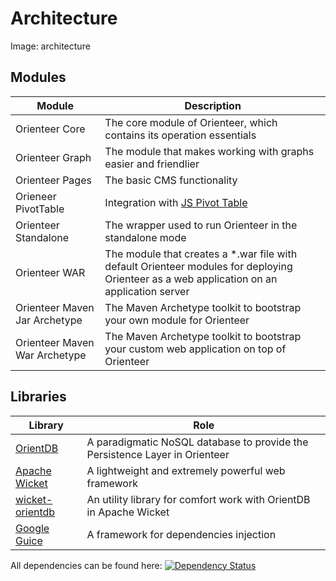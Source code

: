 # Architecture

Image: architecture


## Modules

| Module | Description |
| -- | -- |
| Orienteer Core | The core module of Orienteer, which contains its operation essentials |
| Orienteer Graph | The module that makes working with graphs easier and friendlier|
| Orienteer Pages | The basic CMS functionality |
| Orieneer PivotTable | Integration with [JS Pivot Table](http://nicolas.kruchten.com/pivottable/examples/)|
| Orienteer Standalone | The wrapper used to run Orienteer in the standalone mode|
| Orienteer WAR | The module that creates a *.war file with default Orienteer modules for deploying Orienteer as a web application on an application server|
| Orienteer Maven Jar Archetype | The Maven Archetype toolkit to bootstrap your own module for Orienteer|
| Orienteer Maven War Archetype | The Maven Archetype toolkit to bootstrap your custom web application on top of Orienteer|


## Libraries

| Library| Role |
| -- | -- |
| [OrientDB](https://github.com/orientechnologies/orientdb) | A paradigmatic NoSQL database to provide the Persistence Layer in Orienteer|
| [Apache Wicket](http://wicket.apache.org/) | A lightweight and extremely powerful web framework |
| [wicket-orientdb](https://github.com/OrienteerDW/wicket-orientdb) | An utility library for comfort work with OrientDB in Apache Wicket |
| [Google Guice](https://github.com/google/guice) | A framework for dependencies injection | 

All dependencies can be found here: [![Dependency Status](https://www.versioneye.com/user/projects/572bd228a0ca350034be6f9d/badge.svg?style=flat)](https://www.versioneye.com/user/projects/572bd228a0ca350034be6f9d)
